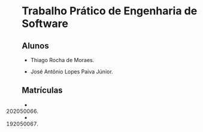 # Trabalho Prático de Engenharia de Software



## Alunos

- Thiago Rocha de Moraes.

- José Antônio Lopes Paiva Júnior.

## 

## Matrículas

- 202050066.

- 192050067.
